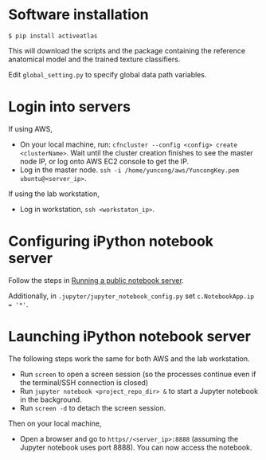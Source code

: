 
# Software installation

`$ pip install activeatlas`

This will download the scripts and the package containing the reference anatomical model and the trained texture classifiers.

Edit `global_setting.py` to specify global data path variables.

# Login into servers

If using AWS, 
- On your local machine, run:
`cfncluster --config <config> create <clusterName>`.
Wait until the cluster creation finishes to see the master node IP, or log onto AWS EC2 console to get the IP.
- Log in the master node. `ssh -i /home/yuncong/aws/YuncongKey.pem ubuntu@<server_ip>`.

If using the lab workstation,
- Log in workstation, `ssh <workstaton_ip>`.

# Configuring iPython notebook server

Follow the steps in [Running a public notebook server](http://jupyter-notebook.readthedocs.io/en/stable/public_server.html).

Additionally, in `.jupyter/jupyter_notebook_config.py` set `c.NotebookApp.ip = '*'`.

# Launching iPython notebook server

The following steps work the same for both AWS and the lab workstation.
- Run `screen` to open a screen session (so the processes continue even if the terminal/SSH connection is closed)
- Run `jupyter notebook <project_repo_dir> &` to start a Jupyter notebook in the background.
- Run `screen -d` to detach the screen session.

Then on your local machine,
- Open a browser and go to `https//<server_ip>:8888` (assuming the Jupyter notebook uses port 8888). You can now access the notebook.
